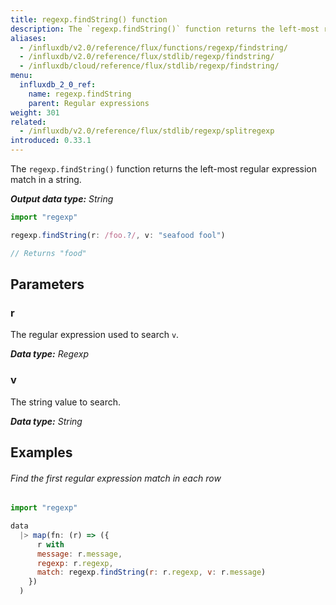 ```yaml
---
title: regexp.findString() function
description: The `regexp.findString()` function returns the left-most regular expression match in a string.
aliases:
  - /influxdb/v2.0/reference/flux/functions/regexp/findstring/
  - /influxdb/v2.0/reference/flux/stdlib/regexp/findstring/
  - /influxdb/cloud/reference/flux/stdlib/regexp/findstring/
menu:
  influxdb_2_0_ref:
    name: regexp.findString
    parent: Regular expressions
weight: 301
related:
  - /influxdb/v2.0/reference/flux/stdlib/regexp/splitregexp
introduced: 0.33.1
---
```


The `regexp.findString()` function returns the left-most regular expression match in a string.

_**Output data type:** String_

```js
import "regexp"

regexp.findString(r: /foo.?/, v: "seafood fool")

// Returns "food"
```

## Parameters

### r
The regular expression used to search `v`.

_**Data type:** Regexp_

### v
The string value to search.

_**Data type:** String_

## Examples

###### Find the first regular expression match in each row
```js
import "regexp"

data
  |> map(fn: (r) => ({
      r with
      message: r.message,
      regexp: r.regexp,
      match: regexp.findString(r: r.regexp, v: r.message)
    })
  )
```
